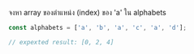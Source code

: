 จงหา array ของตำแหน่ง (index) ของ 'a' ใน alphabets

```js
const alphabets = ['a', 'b', 'a', 'c', 'a', 'd'];

// expexted result: [0, 2, 4]
```

